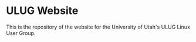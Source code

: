 ULUG Website
============

This is the repository of the website for the University of Utah's ULUG
Linux User Group.
